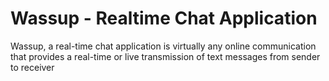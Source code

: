 # Wassup - Realtime Chat Application
Wassup, a real-time chat application is virtually any online communication that provides a real-time or live transmission of text messages from sender to receiver
